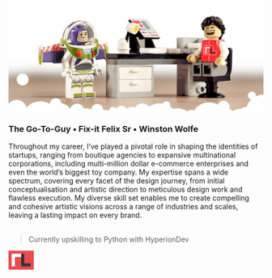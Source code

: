 <!--#responsive-image {  width: 100%;  height: auto; } -->

<img align="center" src="GitHubReadme_Header_cloudy.jpg">

### The Go-To-Guy • Fix-it Felix Sr • Winston Wolfe

Throughout my career, I’ve played a pivotal role in shaping the identities of startups, ranging from boutique agencies to expansive multinational corporations, including multi-million dollar e-commerce enterprises and even the world’s biggest toy company. My expertise spans a wide spectrum, covering every facet of the design journey, from initial conceptualisation and artistic direction to meticulous design work and flawless execution. My diverse skill set enables me to create compelling and cohesive artistic visions across a range of industries and scales, leaving a lasting impact on every brand.<br><br>

> Currently upskilling to Python with HyperionDev

<img style="float: left;valign: middle;" src="RL.svg" width="50"> 


<!-- Archived content -->
<!--### Hi there 👋 -->

<!--
`Currently upskilling to Python with HyperionDev`
<img style="float: left;valign: middle;" src="HyperionDev_logo.jpg" width="30">
**RobLightYear/RobLightYear** is a ✨ _special_ ✨ repository because its `README.md` (this file) appears on your GitHub profile.

Here are some ideas to get you started:

- 🔭 I’m currently working on ...
- 🌱 I’m currently learning ...
- 👯 I’m looking to collaborate on ...
- 🤔 I’m looking for help with ...
- 💬 Ask me about ...
- 📫 How to reach me: ...
- 😄 Pronouns: ...
- ⚡ Fun fact: ...
-->
